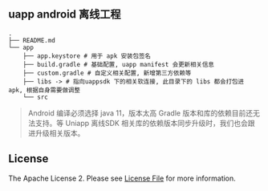 ## uapp android 离线工程

```
.
├── README.md
└── app
    ├── app.keystore # 用于 apk 安装包签名
    ├── build.gradle # 基础配置, uapp manifest 会更新相关信息
    ├── custom.gradle # 自定义相关配置, 新增第三方依赖等
    ├── libs -> # 指向uappsdk 下的相关软连接, 此目录下的 libs 都会打包进 apk, 根据自身需要做调整
    └── src
```

> Android 编译必须选择 java 11，版本太高 Gradle 版本和库的依赖目前还无法支持。等 Uniapp 离线SDK 相关库的依赖版本同步升级时，我们也会跟进升级相关版本。

## License

The Apache License 2. Please see [License File](LICENSE.md) for more information.
